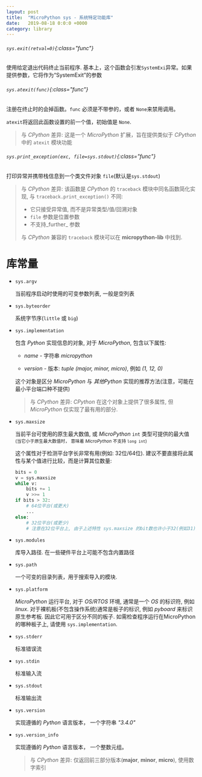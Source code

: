 ```yaml
---
layout: post
title:  "MicroPython sys - 系统特定功能库"
date:   2019-08-18 0:0:0 +0000
category: library
---
```


###### `sys.exit(retval=0)`{:class="func"}

使用给定退出代码终止当前程序. 基本上，这个函数会引发`SystemExi`异常。如果提供参数，它将作为“SystemExit”的参数


###### `sys.atexit(func)`{:class="func"}

注册在终止时的会掉函数。`func` 必须是不带参的，或者 `None`来禁用调用。

`atexit`将返回此函数设置的前一个值，初始值是 `None`.

> 与 _CPython_ 差异: 这是一个 _MicroPython_ 扩展，旨在提供类似于 _CPython_ 中的 `atexit` 模块功能


###### `sys.print_exception(exc, file=sys.stdout)`{:class="func"}

打印异常并携带栈信息到一个类文件对象 `file`(默认是`sys.stdout`)

> 与 _CPython_ 差异: 
> 该函数是 _CPython_ 的 `traceback` 模块中同名函数简化实现, 与 `traceback.print_exception()` 不同:
> - 它只接受异常值, 而不是异常类型/值/回溯对象
> - `file` 参数是位置参数
> - 不支持_further_ 参数
>
> 与 _CPython_ 兼容的 `traceback` 模块可以在 __micropython-lib__ 中找到.


库常量
=========

- `sys.argv`

    当前程序启动时使用的可变参数列表, 一般是空列表

- `sys.byteorder`

    系统字节序(`little` 或 `big`)

- `sys.implementation`

    包含 _Python_ 实现信息的对象, 对于 _MicroPython_, 包含以下属性:

    * _name_ - 字符串 _micropython_

    * _version_ - 版本: _tuple (major, minor, micro)_, 例如 _(1, 12, 0)_

    这个对象是区分 _MicroPython_ 与 _其他Python_ 实现的推荐方法(注意，可能在最小平台端口种不提供)

    > 与 _CPython_ 差异: _CPython_ 在这个对象上提供了很多属性, 但 _MicroPython_ 仅实现了最有用的部分.

- `sys.maxsize`

    当前平台可使用的原生最大数值, 或 _MicroPython_ `int` 类型可提供的最大值 <small>(当它小于原生最大数值时， 意味着 _MicroPython_ 不支持 `long int`)</small>

    这个属性对于检测平台字长非常有用(例如: 32位/64位). 建议不要直接将此属性与某个值进行比较，而是计算其位数量:
    ```python
    bits = 0
    v = sys.maxsize
    while v:
        bits += 1
        v >>= 1
    if bits > 32:
        # 64位平台(或更大)
        ...
    else:
        # 32位平台(或更少)
        # 注意在32位平台上, 由于上述特性 sys.maxsize 的bit数也许小于32(例如31), 所以 使用 > 16, > 32, > 64 格式的比较
    ```

- `sys.modules`

    库导入路径. 在一些硬件平台上可能不包含内置路径

- `sys.path`

    一个可变的目录列表，用于搜索导入的模块.

- `sys.platform`

    _MicroPython_ 运行平台, 对于 _OS/RTOS_ 环境, 通常是一个 _OS_ 的标识符, 例如 _linux_.
    对于裸机板(不包含操作系统)通常是板子的标识, 例如 _pyboard_ 来标识原生参考板.
    因此它可用于区分不同的板子. 如需检查程序运行在MicroPython的哪种板子上, 请使用 `sys.implementation`.

- `sys.stderr`

    标准错误流

- `sys.stdin`

    标准输入流

- `sys.stdout`

    标准输出流

- `sys.version`

    实现遵循的 _Python_ 语言版本， 一个字符串 _"3.4.0"_

- `sys.version_info`

    实现遵循的 _Python_ 语言版本， 一个整数元组。

    > 与 _CPython_ 差异: 仅返回前三部分版本(__major__, __minor__, __micro__), 使用数字索引
